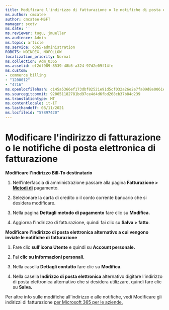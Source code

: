 ```yaml
---
title: Modificare l'indirizzo di fatturazione o le notifiche di posta elettronica di fatturazione
ms.author: cmcatee
author: cmcatee-MSFT
manager: scotv
ms.date: ''
ms.reviewer: tugu, jmueller
ms.audience: Admin
ms.topic: article
ms.service: o365-administration
ROBOTS: NOINDEX, NOFOLLOW
localization_priority: Normal
ms.collection: Adm_O365
ms.assetid: ef2df989-8539-48b5-a324-97d2e09f14fe
ms.custom:
- commerce_billing
- "1200012"
- "4716"
ms.openlocfilehash: c145a5366ef173dbf82521e91d5cf032a26e2e7fa09d8e0061ec03887a2a3124
ms.sourcegitcommit: 920051182781bd97ce4d4d6fbd268cb37b84d239
ms.translationtype: MT
ms.contentlocale: it-IT
ms.lasthandoff: 08/11/2021
ms.locfileid: "57897420"
---
```

# <a name="change-billing-address-or-billing-email-notifications"></a>Modificare l'indirizzo di fatturazione o le notifiche di posta elettronica di fatturazione

**Modificare l'indirizzo Bill-To destinatario**

1. Nell'interfaccia di amministrazione passare alla pagina **Fatturazione > [Metodi di](https://go.microsoft.com/fwlink/p/?linkid=2018806)** pagamento.

2. Selezionare la carta di credito o il conto corrente bancario che si desidera modificare.

3. Nella pagina **Dettagli metodo di pagamento** fare clic su **Modifica.**

4. Aggiorna l'indirizzo di fatturazione, quindi fai clic su **Salva > fatto**.

**Modificare l'indirizzo di posta elettronica alternativo a cui vengono inviate le notifiche di fatturazione** 

1. Fare clic **sull'icona Utente** e quindi su **Account personale.**

2. Fai **clic su Informazioni personali.**

3. Nella casella **Dettagli contatto** fare clic su **Modifica.**

4. Nella casella **Indirizzo di posta elettronica** alternativo digitare l'indirizzo di posta elettronica alternativo che si desidera utilizzare, quindi fare clic su **Salva.**

Per altre info sulle modifiche all'indirizzo e alle notifiche, vedi Modificare gli indirizzi di fatturazione [per Microsoft 365 per le aziende.](https://docs.microsoft.com/microsoft-365/commerce/billing-and-payments/change-your-billing-addresses)
